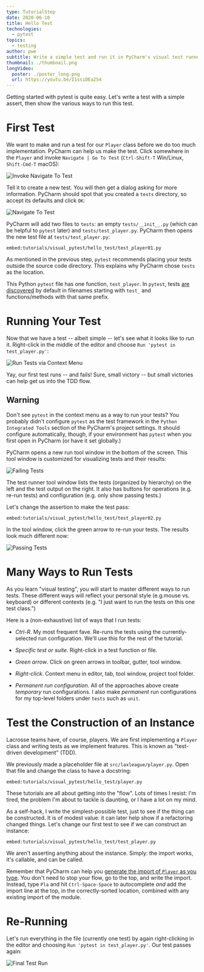 ```yaml
---
type: TutorialStep
date: 2020-06-10
title: Hello Test
technologies:
  - pytest
topics:
  - testing
author: pwe
subtitle: Write a simple test and run it in PyCharm's visual test runner.
thumbnail: ./thumbnail.png
longVideo:
  poster: ./poster_long.png
  url: https://youtu.be/I1ssiDEa2S4
---
```


Getting started with pytest is quite easy. Let's write a test with a simple assert, then show the various ways to run this test.

# First Test

We want to make and run a test for our `Player` class before we do too much implementation. PyCharm can help us make the test. Click somewhere in the `Player` and invoke `Navigate | Go To Test` (`Ctrl-Shift-T` Win/Linux, `Shift-Cmd-T` macOS):

![Invoke Navigate To Test](./invoke_navigate_to_test.png)

Tell it to create a new test. You will then get a dialog asking for more information. PyCharm should spot that you created a `tests` directory, so accept its defaults and click `OK`:

![Navigate To Test](./navigate_to_test.png)

PyCharm will add two files to `tests`: an empty `tests/__init__.py` (which can be helpful to `pytest` later) and `tests/test_player.py`. PyCharm then opens the new test file at `tests/test_player.py`:

`embed:tutorials/visual_pytest/hello_test/test_player01.py`

As mentioned in the previous step, `pytest` recommends placing your tests outside the source code directory. This explains why PyCharm chose `tests` as the location.

This Python `pytest` file has one function, `test_player`. In `pytest`, tests [are discovered](https://docs.pytest.org/en/latest/goodpractices.html#conventions-for-python-test-discovery) by default in filenames starting with `test_` and functions/methods with that same prefix.

# Running Your Test

Now that we have a test -- albeit simple -- let's see what it looks like to *run* it. Right-click in the middle of the editor and choose `Run 'pytest in test_player.py'`:

![Run Tests via Context Menu](./context_menu.png)

Yay, our first test runs -- and fails! Sure, small victory -- but small victories can help get us into the TDD flow.

## Warning

Don't see `pytest` in the context menu as a way to run your tests? You probably didn't configure `pytest` as the test framework in the `Python Integrated Tools` section of the PyCharm's project settings. It should configure automatically, though, if your environment has `pytest` when you first open in PyCharm (or have it set globally.)

PyCharm opens a new run tool window in the bottom of the screen. This tool window is customized for visualizing tests and their results:

![Failing Tests](./tests_tool_window_fail.png)


The test runner tool window lists the tests (organized by hierarchy) on the left and the test output on the right. It also has buttons for operations (e.g. re-run tests) and configuration (e.g. only show passing tests.)

Let's change the assertion to make the test pass:

`embed:tutorials/visual_pytest/hello_test/test_player02.py`

In the tool window, click the green arrow to re-run your tests. The results look much different now:

![Passing Tests](./tests_tool_window_pass.png)

# Many Ways to Run Tests

As you learn "visual testing", you will start to master different ways to run tests. These different ways will reflect your personal style (e.g.mouse vs. keyboard) or different contexts (e.g. "I just want to run the tests on this one test class.")

Here is a (non-exhaustive) list of ways that I run tests:

- *Ctrl-R*. My most frequent fave. Re-runs the tests using the currently-selected run configuration. We'll use this for the rest of the tutorial.

- *Specific test or suite*. Right-click in a test function or file.

- *Green arrow*. Click on green arrows in toolbar, gutter, tool window.

- *Right-click*. Context menu in editor, tab, tool window, project tool folder.

- *Permanent run configuration*. All of the approaches above create *temporary* run configurations. I also make *permanent* run configurations for my top-level folders under `tests` such as `unit`.

# Test the Construction of an Instance

Lacrosse teams have, of course, players. We are first implementing a `Player` class and writing tests as we implement features. This is known as "test-driven development" (TDD).

We previously made a placeholder file at `src/laxleague/player.py`. Open that file and change the class to have a docstring:

`embed:tutorials/visual_pytest/hello_test/player.py`

These tutorials are all about getting into the "flow". Lots of times I resist: I'm tired, the problem I'm about to tackle is daunting, or I have a lot on my mind.

As a self-hack, I write the simplest-possible test, just to see if the thing can be constructed. It is of modest value: it can later help show if a refactoring changed things. Let's change our first test to see if we can construct an instance:

`embed:tutorials/visual_pytest/hello_test/test_player.py`

We aren't asserting anything about the instance. Simply: the import works, it's callable, and can be called.

Remember that PyCharm can help you [generate the import of `Player` as you type](../../../tips/generate-imports-while-typing/). You don't need to stop your flow, go to the top, and write the import. Instead, type `Pla` and hit `Ctrl-Space-Space` to autocomplete *and* add the import line at the top, in the correctly-sorted location, combined with any existing import of the module.

# Re-Running

Let's run everything in the file (currently one test) by again right-clicking in the editor and choosing `Run 'pytest in test_player.py'`. Our test passes again:

![Final Test Run](./final_test_run.png)